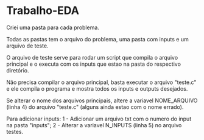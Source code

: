 # Trabalho-EDA

Criei uma pasta para cada problema.

Todas as pastas tem o arquivo do problema, uma pasta com inputs e um arquivo de teste.

O arquivo de teste serve para rodar um script que compila o arquivo principal e o executa com os inputs que estao na pasta do respectivo diretório.

Não precisa compilar o arquivo principal, basta executar o arquivo "teste.c" e ele compila o programa e mostra todos os inputs e outputs desejados. 

Se alterar o nome dos arquivos principais, altere a variavel NOME_ARQUIVO (linha 4) do arquivo "teste.c" (alguns ainda estao com o nome errado).

Para adicionar inputs:
    1 - Adicionar um arquivo txt com o numero do input na pasta "inputs";
    2 - Alterar a variavel N_INPUTS (linha 5) no arquivo testes. 
